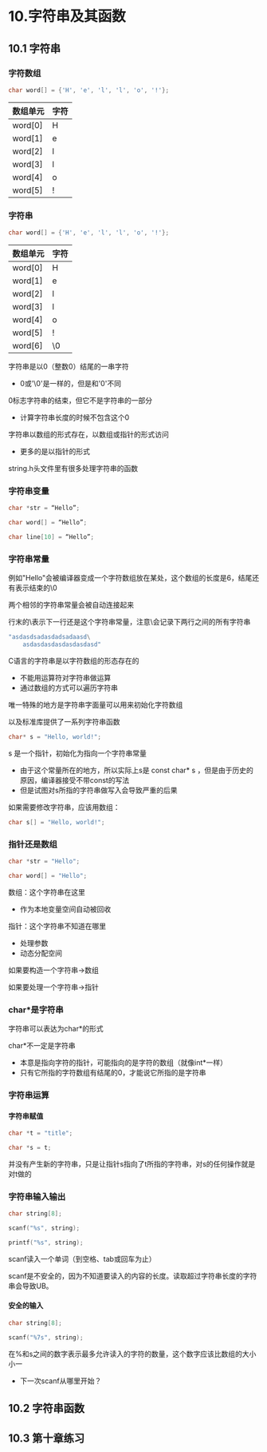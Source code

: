 # 10.字符串及其函数



## 10.1 字符串

### 字符数组

```c
char word[] = {'H', 'e', 'l', 'l', 'o', '!'};
```

| 数组单元 | 字符 |
| -------- | ---- |
| word[0]  | H    |
| word[1]  | e    |
| word[2]  | l    |
| word[3]  | l    |
| word[4]  | o    |
| word[5]  | !    |

### 字符串

```c
char word[] = {'H', 'e', 'l', 'l', 'o', '!'};
```

| 数组单元 | 字符 |
| -------- | ---- |
| word[0]  | H    |
| word[1]  | e    |
| word[2]  | l    |
| word[3]  | l    |
| word[4]  | o    |
| word[5]  | !    |
| word[6]  | \0   |

字符串是以0（整数0）结尾的⼀串字符

- 0或'\0'是⼀样的，但是和'0'不同

0标志字符串的结束，但它不是字符串的⼀部分

- 计算字符串⻓度的时候不包含这个0

字符串以数组的形式存在，以数组或指针的形式访问

- 更多的是以指针的形式

string.h头文件⾥有很多处理字符串的函数

### 字符串变量

```c
char *str = “Hello”;

char word[] = “Hello”;

char line[10] = “Hello”;
```

### 字符串常量

例如"Hello"会被编译器变成⼀个字符数组放在某处，这个数组的⻓度是6，结尾还有表⽰结束的\0

两个相邻的字符串常量会被⾃动连接起来

⾏末的\表⽰下⼀⾏还是这个字符串常量，注意\会记录下两行之间的所有字符串

```c
"asdasdsadasdadsadaasd\
    asdasdasdasdasdasdasd"
```

C语⾔的字符串是以字符数组的形态存在的

- 不能⽤运算符对字符串做运算
- 通过数组的⽅式可以遍历字符串

唯⼀特殊的地⽅是字符串字⾯量可以⽤来初始化字符数组

以及标准库提供了⼀系列字符串函数

```c
char* s = "Hello, world!";
```

s 是⼀个指针，初始化为指向⼀个字符串常量

- 由于这个常量所在的地⽅，所以实际上s是 const char* s ，但是由于历史的原因，编译器接受不带const的写法
- 但是试图对s所指的字符串做写⼊会导致严重的后果

如果需要修改字符串，应该⽤数组：

```c
char s[] = "Hello, world!";
```

### 指针还是数组

```c
char *str = "Hello";

char word[] = "Hello";
```

数组：这个字符串在这⾥

- 作为本地变量空间⾃动被回收

指针：这个字符串不知道在哪⾥

- 处理参数
- 动态分配空间

如果要构造⼀个字符串->数组

如果要处理⼀个字符串->指针

### char*是字符串

字符串可以表达为char*的形式

char*不⼀定是字符串

- 本意是指向字符的指针，可能指向的是字符的数组（就像int*⼀样）
- 只有它所指的字符数组有结尾的0，才能说它所指的是字符串

### 字符串运算

#### 字符串赋值

```c
char *t = "title";

char *s = t;
```

并没有产⽣新的字符串，只是让指针s指向了t所指的字符串，对s的任何操作就是对t做的

### 字符串输入输出

```c
char string[8];

scanf("%s", string);

printf("%s", string); 
```

scanf读⼊⼀个单词（到空格、tab或回⻋为⽌）

scanf是不安全的，因为不知道要读⼊的内容的⻓度。读取超过字符串长度的字符串会导致UB。

#### 安全的输入

```c
char string[8];

scanf("%7s", string);
```

在%和s之间的数字表⽰最多允许读⼊的字符的数量，这个数字应该⽐数组的⼤⼩⼩⼀

- 下⼀次scanf从哪⾥开始？



## 10.2 字符串函数



## 10.3 第十章练习